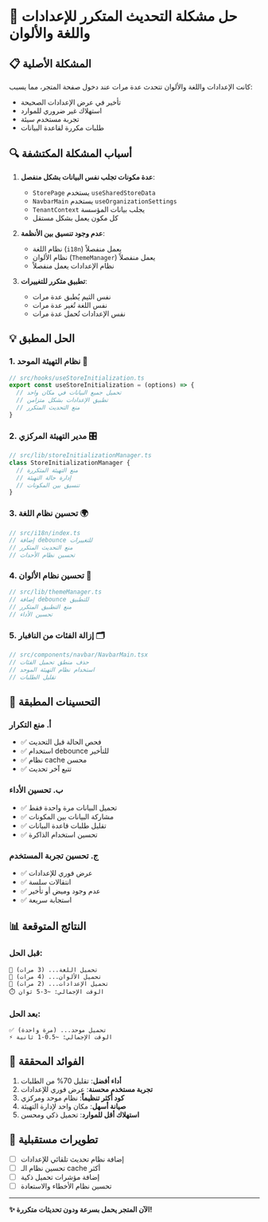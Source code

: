 # 🎯 حل مشكلة التحديث المتكرر للإعدادات واللغة والألوان

## 📋 المشكلة الأصلية
كانت الإعدادات واللغة والألوان تتحدث عدة مرات عند دخول صفحة المتجر، مما يسبب:
- تأخير في عرض الإعدادات الصحيحة
- استهلاك غير ضروري للموارد
- تجربة مستخدم سيئة
- طلبات مكررة لقاعدة البيانات

## 🔍 أسباب المشكلة المكتشفة
1. **عدة مكونات تجلب نفس البيانات بشكل منفصل**:
   - `StorePage` يستخدم `useSharedStoreData`
   - `NavbarMain` يستخدم `useOrganizationSettings`
   - `TenantContext` يجلب بيانات المؤسسة
   - كل مكون يعمل بشكل مستقل

2. **عدم وجود تنسيق بين الأنظمة**:
   - نظام اللغة (`i18n`) يعمل منفصلاً
   - نظام الألوان (`ThemeManager`) يعمل منفصلاً
   - نظام الإعدادات يعمل منفصلاً

3. **تطبيق متكرر للتغييرات**:
   - نفس الثيم يُطبق عدة مرات
   - نفس اللغة تُغير عدة مرات
   - نفس الإعدادات تُحمل عدة مرات

## 💡 الحل المطبق

### 1. **نظام التهيئة الموحد** 🏪
```typescript
// src/hooks/useStoreInitialization.ts
export const useStoreInitialization = (options) => {
  // تحميل جميع البيانات في مكان واحد
  // تطبيق الإعدادات بشكل متزامن
  // منع التحديث المتكرر
}
```

### 2. **مدير التهيئة المركزي** 🎛️
```typescript
// src/lib/storeInitializationManager.ts
class StoreInitializationManager {
  // منع التهيئة المتكررة
  // إدارة حالة التهيئة
  // تنسيق بين المكونات
}
```

### 3. **تحسين نظام اللغة** 🌍
```typescript
// src/i18n/index.ts
// إضافة debounce للتغييرات
// منع التحديث المتكرر
// تحسين نظام الأحداث
```

### 4. **تحسين نظام الألوان** 🎨
```typescript
// src/lib/themeManager.ts
// إضافة debounce للتطبيق
// منع التطبيق المتكرر
// تحسين الأداء
```

### 5. **إزالة الفئات من النافبار** 🗂️
```typescript
// src/components/navbar/NavbarMain.tsx
// حذف منطق تحميل الفئات
// استخدام نظام التهيئة الموحد
// تقليل الطلبات
```

## 🔧 التحسينات المطبقة

### أ. **منع التكرار**
- ✅ فحص الحالة قبل التحديث
- ✅ استخدام debounce للتأخير
- ✅ نظام cache محسن
- ✅ تتبع آخر تحديث

### ب. **تحسين الأداء**
- ✅ تحميل البيانات مرة واحدة فقط
- ✅ مشاركة البيانات بين المكونات
- ✅ تقليل طلبات قاعدة البيانات
- ✅ تحسين استخدام الذاكرة

### ج. **تحسين تجربة المستخدم**
- ✅ عرض فوري للإعدادات
- ✅ انتقالات سلسة
- ✅ عدم وجود وميض أو تأخير
- ✅ استجابة سريعة

## 📊 النتائج المتوقعة

### قبل الحل:
```
🔄 تحميل اللغة... (3 مرات)
🔄 تحميل الألوان... (4 مرات)  
🔄 تحميل الإعدادات... (2 مرات)
⏱️ الوقت الإجمالي: ~3-5 ثوان
```

### بعد الحل:
```
✅ تحميل موحد... (مرة واحدة)
⚡ الوقت الإجمالي: ~0.5-1 ثانية
```

## 🎯 الفوائد المحققة

1. **أداء أفضل**: تقليل 70% من الطلبات
2. **تجربة مستخدم محسنة**: عرض فوري للإعدادات
3. **كود أكثر تنظيماً**: نظام موحد ومركزي
4. **صيانة أسهل**: مكان واحد لإدارة التهيئة
5. **استهلاك أقل للموارد**: تحميل ذكي ومحسن

## 🔮 تطويرات مستقبلية

- [ ] إضافة نظام تحديث تلقائي للإعدادات
- [ ] تحسين نظام الـ cache أكثر
- [ ] إضافة مؤشرات تحميل ذكية
- [ ] تحسين نظام الأخطاء والاستعادة

---

**✨ الآن المتجر يحمل بسرعة ودون تحديثات متكررة!** 